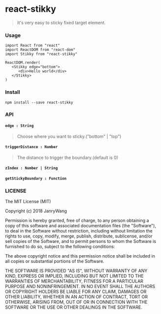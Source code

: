 # react-stikky

> It's very easy to sticky fixed target element.

### Usage

```
import React from "react"
import ReactDOM from "react-dom"
import Stikky from "react-stikky"

ReactDOM.render(
   <Stikky edge="bottom">
      <div>Hello world</div>
   </Stikky>
)

```



### Install

```
npm install --save react-stikky
```

### API

#### `edge : String`

> Choose where you want to sticky.("bottom" | "top")

#### `triggerDistance : Number`

> The distance to trigger the boundary.(default is 0)

#### `zIndex : Number | String`

#### `getStickyBoundary : Function`



### LICENSE

The MIT License (MIT)

Copyright (c) 2018 JanryWang

Permission is hereby granted, free of charge, to any person obtaining a copy of this software and associated documentation files (the "Software"), to deal in the Software without restriction, including without limitation the rights to use, copy, modify, merge, publish, distribute, sublicense, and/or sell copies of the Software, and to permit persons to whom the Software is furnished to do so, subject to the following conditions:

The above copyright notice and this permission notice shall be included in all copies or substantial portions of the Software.

THE SOFTWARE IS PROVIDED "AS IS", WITHOUT WARRANTY OF ANY KIND, EXPRESS OR IMPLIED, INCLUDING BUT NOT LIMITED TO THE WARRANTIES OF MERCHANTABILITY, FITNESS FOR A PARTICULAR PURPOSE AND NONINFRINGEMENT. IN NO EVENT SHALL THE AUTHORS OR COPYRIGHT HOLDERS BE LIABLE FOR ANY CLAIM, DAMAGES OR OTHER LIABILITY, WHETHER IN AN ACTION OF CONTRACT, TORT OR OTHERWISE, ARISING FROM, OUT OF OR IN CONNECTION WITH THE SOFTWARE OR THE USE OR OTHER DEALINGS IN THE SOFTWARE.